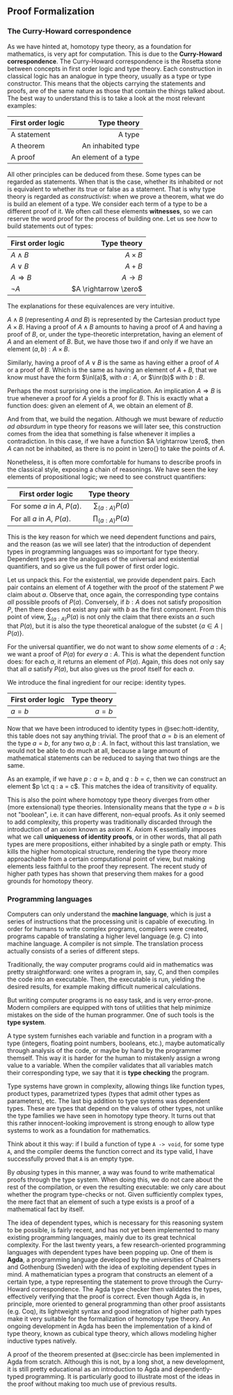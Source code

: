 ## Proof Formalization

### The Curry-Howard correspondence

As we have hinted at, homotopy type theory, as a foundation for mathematics, is very apt for computation.
This is due to the **Curry-Howard correspondence**.
The Curry-Howard correspondence is the Rosetta stone between concepts in first order logic and type theory.
Each construction in classical logic has an analogue in type theory, usually as a type or type constructor.
This means that the objects carrying the statements and proofs, are of the same nature as those that contain the things talked about.
The best way to understand this is to take a look at the most relevant examples:

| First order logic                      | Type theory                            |
|----------------------------------------|---------------------------------------:|
| A statement                            | A type                                 |
| A theorem                              | An inhabited type                      |
| A proof                                | An element of a type                   |

All other principles can be deduced from these.
Some types can be regarded as statements.
When that is the case, whether its inhabited or not is equivalent to whether its true or false as a statement.
That is why type theory is regarded as *constructivist*: when we prove a theorem, what we do is build an element of a type.
We consider each term of a type to be a different proof of it.
We often call these elements **witnesses**, so we can reserve the word proof for the process of building one.
Let us see *how* to build statements out of types:

| First order logic                      | Type theory                            |
|----------------------------------------|---------------------------------------:|
| $A \wedge B$                           | $A \times B$                           |
| $A \vee B$                             | $A + B$                                |
| $A \Rightarrow B$                      | $A \rightarrow B$                      |
| $\neg A$                               | $A \rightarrow \zero$                  |

The explanations for these equivalences are very intuitive.

$A \wedge B$ (representing $A$ *and* $B$) is represented by the Cartesian product type $A \times B$.
Having a proof of $A \wedge B$ amounts to having a proof of $A$ and having a proof of $B$, or, under the type-theoretic interpretation, having an element of $A$ and an element of $B$. But, we have those two if and only if we have an element $(a,b) : A \times B$.

Similarly, having a proof of $A \vee B$ is the same as having either a proof of $A$ or a proof of $B$.
Which is the same as having an element of $A + B$, that we know must have the form $\inl(a)$, with $a : A$, or $\inr(b)$ with $b : B$.

Perhaps the most surprising one is the implication.
An implication $A \Rightarrow B$ is true whenever a proof for $A$ yields a proof for $B$.
This is exactly what a function does: given an element of $A$, we obtain an element of $B$.

And from that, we build the negation.
Although we must beware of *reductio ad absurdum* in type theory for reasons we will later see, this construction comes from the idea that something is false whenever it implies a contradiction.
In this case, if we have a function $A \rightarrow \zero$, then $A$ can not be inhabited, as there is no point in \zero{} to take the points of $A$.

Nonetheless, it is often more comfortable for humans to describe proofs in the classical style, exposing a chain of reasonings.
We have seen the key elements of propositional logic; we need to see construct quantifiers:

| First order logic                            | Type theory                            |
|----------------------------------------------|---------------------------------------:|
| For some $a$ in $A$, $P(a)$.                 | $\sum_{(a : A)} P(a)$                  |
| For all $a$ in $A$, $P(a)$.                  | $\prod_{(a : A)} P(a)$                 |

This is the key reason for which we need dependent functions and pairs, and the reason (as we will see later) that the introduction of dependent types in programming languages was so important for type theory.
Dependent types are the analogues of the universal and existential quantifiers, and so give us the full power of first order logic.

Let us unpack this.
For the existential, we provide dependent pairs. Each pair contains an element of $A$ together with the proof of the statement $P$ we claim about $a$.
Observe that, once again, the corresponding type contains *all* possible proofs of $P(a)$.
Conversely, if $b : A$ does not satisfy proposition $P$, then there does not exist any pair with $b$ as the first component.
From this point of view, $\sum_{(a : A)} P(a)$ is not only the claim that there exists an $a$ such that $P(a)$, but it is also the type theoretical analogue of the substet $\{a \in A \mid P(a)\}$.

For the universal quantifier, we do not want to show *some* elements of $a : A$; we want a proof of $P(a)$ for *every* $a : A$.
This is what the dependent function does: for each $a$, it returns an element of $P(a)$.
Again, this does not only say that all $a$ satisfy $P(a)$, but also gives us the proof itself for each $a$.

We introduce the final ingredient for our recipe: identity types.

| First order logic                      | Type theory                            |
|----------------------------------------|---------------------------------------:|
| $a = b$                                | $a = b$                                |

Now that we have been introduced to identity types in @sec:hott-identity, this table does not say anything trivial.
The proof that $a = b$ is an element of the type $a = b$, for any two $a, b : A$.
In fact, without this last translation, we would not be able to do much at all, because a large amount of mathematical statements can be reduced to saying that two things are the same.

As an example, if we have $p : a = b$, and $q : b = c$, then we can construct an element $p \ct q : a = c$.
This matches the idea of transitivity of equality.

This is also the point where homotopy type theory diverges from other (more extensional) type theories.
Intensionality means that the type $a = b$ is not "boolean", i.e. it can have different, non-equal proofs.
As it only seemed to add complexity, this property was traditionally discarded through the introduction of an axiom known as axiom K.
Axiom K essentially imposes what we call **uniqueness of identity proofs**, or in other words, that all path types are mere propositions, either inhabited by a single path or empty.
This kills the higher homotopical structure, rendering the type theory more approachable from a certain computational point of view, but making elements less faithful to the proof they represent.
The recent study of higher path types has shown that preserving them makes for a good grounds for homotopy theory.


### Programming languages

Computers can only understand the **machine language**, which is just a series of instructions that the processing unit is capable of executing.
In order for humans to write complex programs, compilers were created, programs capable of translating a higher level language (e.g. C) into machine language.
A compiler is not simple.
The translation process actually consists of a series of different steps.

Traditionally, the way computer programs could aid in mathematics was pretty straightforward: one writes a program in, say, C, and then compiles the code into an executable.
Then, the executable is run, yielding the desired results, for example making difficult numerical calculations.

But writing computer programs is no easy task, and is very error-prone.
Modern compilers are equipped with tons of utilities that help minimize mistakes on the side of the human programmer.
One of such tools is the **type system**.

A type system furnishes each variable and function in a program with a type (integers, floating point numbers, booleans, etc.), maybe automatically through analysis of the code, or maybe by hand by the programmer themself.
This way it is harder for the human to mistakenly assign a wrong value to a variable.
When the compiler validates that all variables match their corresponding type, we say that it is **type checking** the program.

Type systems have grown in complexity, allowing things like function types, product types, parametrized types (types that admit other types as parameters), etc.
The last big addition to type systems was dependent types.
These are types that depend on the values of other types, not unlike the type families we have seen in homotopy type theory.
It turns out that this rather innocent-looking improvement is strong enough to allow type systems to work as a foundation for mathematics.

Think about it this way: if I build a function of type `A -> void`, for some type `A`, and the compiler deems the function correct and its type valid, I have successfully proved that `A` is an empty type.

By *abusing* types in this manner, a way was found to write mathematical proofs through the type system.
When doing this, we do not care about the rest of the compilation, or even the resulting executable: we only care about whether the program type-checks or not.
Given sufficiently complex types, the mere fact that an element of such a type exists is a proof of a mathematical fact by itself.

The idea of dependent types, which is necessary for this reasoning system to be possible, is fairly recent, and has not yet been implemented to many existing programming languages, mainly due to its great technical complexity.
For the last twenty years, a few research-oriented programming languages with dependent types have been popping up.
One of them is **Agda**, a programming language developed by the universities of Chalmers and Gothenburg (Sweden) with the idea of exploiting dependent types in mind.
A mathematician types a program that constructs an element of a certain type, a type representing the statement to prove through the Curry-Howard correspondence.
The Agda type checker then validates the types, effectively verifying that the proof is correct.
Even though Agda is, in principle, more oriented to general programming than other proof assistants (e.g. Coq), its lightweight syntax and good integration of higher path types make it very suitable for the formalization of homotopy type theory.
An ongoing development in Agda has been the implementation of a kind of type theory, known as cubical type theory, which allows modeling higher inductive types natively.

A proof of the theorem presented at @sec:circle has been implemented in Agda from scratch.
Although this is not, by a long shot, a new development, it is still pretty educational as an introduction to Agda and dependently-typed programming.
It is particularly good to illustrate most of the ideas in the proof without making too much use of previous results.
